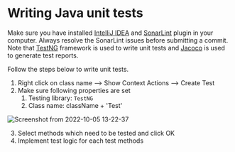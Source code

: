 # Writing Java unit tests

Make sure you have installed [IntelliJ IDEA](https://www.jetbrains.com/idea/) and [SonarLint](https://www.sonarsource.com/products/sonarlint/) plugin in your computer. Always resolve the SonarLint issues before submitting a commit. Note that [TestNG](https://testng.org/doc/) framework is used to write unit tests and [Jacoco](https://www.jacoco.org/jacoco/) is used to generate test reports.

Follow the steps below to write unit tests.
1. Right click on class name --> Show Context Actions --> Create Test 
2. Make sure following properties are set
    1. Testing library: `TestNG`
    2. Class name: className + 'Test'

![Screenshot from 2022-10-05 13-22-37](https://user-images.githubusercontent.com/36144069/194023075-970997f9-1c22-4727-8921-2f8cace5795a.png)

3. Select methods which need to be tested and click OK
4. Implement test logic for each test<methodName> methods
